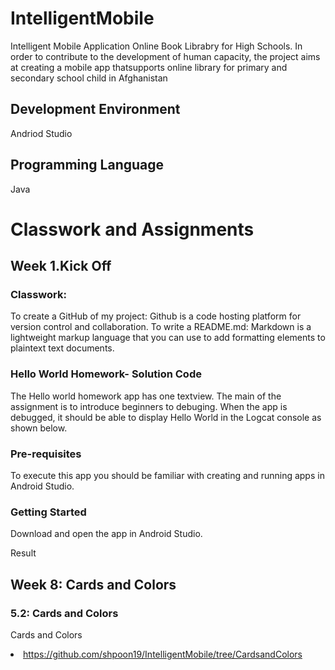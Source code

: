 # IntelligentMobile

Intelligent Mobile Application
Online Book Librabry for High Schools. In order to contribute to the development of human capacity, the project aims at creating a mobile app thatsupports online library for primary and secondary school child in Afghanistan

## Development Environment
Andriod Studio

## Programming Language
Java

# Classwork and Assignments
## Week 1.Kick Off
### Classwork:
To create a GitHub of my project: Github is a code hosting platform for version control and collaboration.
To write a README.md: Markdown is a lightweight markup language that you can use to add formatting elements to plaintext text documents.


### Hello World Homework- Solution Code
The Hello world homework app has one textview. The main of the assignment is to introduce beginners to debuging. When the app is debugged, it should be able to display Hello World in the Logcat console as shown below.

### Pre-requisites
To execute this app you should be familiar with creating and running apps in Android Studio.

### Getting Started
Download and open the app in Android Studio.

Result

## Week 8: Cards and Colors
### 5.2: Cards and Colors
Cards and Colors <li>https://github.com/shpoon19/IntelligentMobile/tree/CardsandColors</li>
